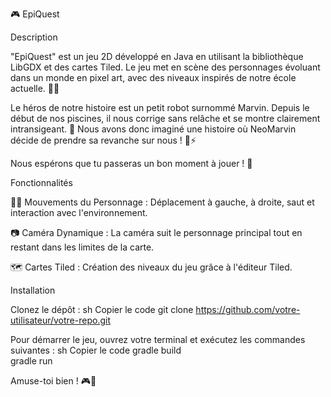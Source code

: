 🎮 EpiQuest

Description

"EpiQuest" est un jeu 2D développé en Java en utilisant la bibliothèque LibGDX et des cartes Tiled. Le jeu met en scène des personnages évoluant dans un monde en pixel art, avec des niveaux inspirés de notre école actuelle. 🏫✨

Le héros de notre histoire est un petit robot surnommé Marvin. Depuis le début de nos piscines, il nous corrige sans relâche et se montre clairement intransigeant. 😤 Nous avons donc imaginé une histoire où NeoMarvin décide de prendre sa revanche sur nous ! 🤖⚡

Nous espérons que tu passeras un bon moment à jouer ! 🎉

Fonctionnalités

🏃‍♂️ Mouvements du Personnage : Déplacement à gauche, à droite, saut et interaction avec l'environnement.

📷 Caméra Dynamique : La caméra suit le personnage principal tout en restant dans les limites de la carte.

🗺️ Cartes Tiled : Création des niveaux du jeu grâce à l'éditeur Tiled.

Installation

Clonez le dépôt :
sh
Copier le code
git clone https://github.com/votre-utilisateur/votre-repo.git  

Pour démarrer le jeu, ouvrez votre terminal et exécutez les commandes suivantes :
sh
Copier le code
gradle build  
gradle run  

Amuse-toi bien ! 🎮🚀

